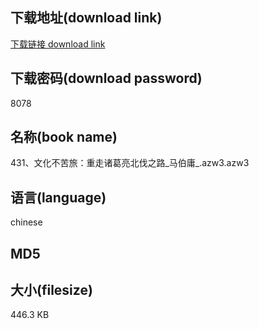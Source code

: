 ## 下载地址(download link)
[下载链接 download link](https://tutu365.netlify.app/?s=431%E3%80%81%E6%96%87%E5%8C%96%E4%B8%8D%E8%8B%A6%E6%97%85%EF%BC%9A%E9%87%8D%E8%B5%B0%E8%AF%B8%E8%91%9B%E4%BA%AE%E5%8C%97%E4%BC%90%E4%B9%8B%E8%B7%AF_%E9%A9%AC%E4%BC%AF%E5%BA%B8_.azw3)

## 下载密码(download password)
8078

## 名称(book name)
431、文化不苦旅：重走诸葛亮北伐之路_马伯庸_.azw3.azw3

## 语言(language)
chinese

## MD5


## 大小(filesize)
446.3 KB
